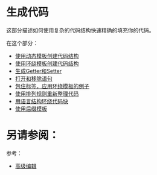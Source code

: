 # 生成代码


这部分描述如何使用复杂的代码结构快速精确的填充你的代码。


在这个部分：

* [使用动态模板创建代码结构](/如何使用/常规指南/生成代码/使用动态模板创建代码结构.md)
* [使用环绕模板创建代码结构](/如何使用/常规指南/生成代码/使用环绕模板创建代码结构.md)
* [生成Getter和Setter](/如何使用/常规指南/生成代码/生成Getter和Setter.md)
* [打开和移除语句](/如何使用/常规指南/生成代码/打开和移除语句.md)
* [包住标签，应用环绕模板的例子](/如何使用/常规指南/生成代码/包住标签，应用环绕模板的例子.md)
* [使用排列规则重新整理代码](/如何使用/常规指南/生成代码/使用排列规则重新整理代码.md)
* [用语言结构环绕代码块](/如何使用/常规指南/生成代码/用语言结构环绕代码块.md)
* [使用后缀模板](/如何使用/常规指南/生成代码/使用后缀模板.md)



# 另请参阅：

参考：

* [高级编辑](/参考/快捷键和鼠标参考/快捷键分类/高级编辑.md)